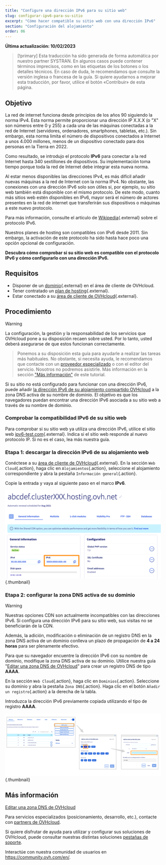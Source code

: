 ```yaml
---
title: "Configure una dirección IPv6 para su sitio web"
slug: configurar-ipv6-para-su-sitio
excerpt: "Cómo hacer compatible su sitio web con una dirección IPv6"
section: "Configuración del alojamiento"
order: 06
---
```


**Última actualización: 10/02/2023**

> [!primary]
> Esta traducción ha sido generada de forma automática por nuestro partner SYSTRAN. En algunos casos puede contener términos imprecisos, como en las etiquetas de los botones o los detalles técnicos. En caso de duda, le recomendamos que consulte la versión inglesa o francesa de la guía. Si quiere ayudarnos a mejorar esta traducción, por favor, utilice el botón «Contribuir» de esta página.
>

## Objetivo

La red de internet funciona desde principios de los años 90 siguiendo la norma IPv4. Esta norma permite proporcionar una dirección IP X.X.X (o "X" son números entre 0 y 255) a cada una de las máquinas conectadas a la red de Internet (servidores, ordenadores, smartphones, tabletas, etc.). Sin embargo, esta norma limita el número de dispositivos conectados a Internet a unos 4.000 millones, menos de un dispositivo conectado para dos personas en la Tierra en 2022.

Como resultado, se introdujo el protocolo **IPv6** para conectar a la red Internet hasta 340 sextillones de dispositivos. Su implementación toma tiempo porque toda la red de Internet debe integrar esta nueva norma. 

Al estar menos disponibles las direcciones IPv4, es más difícil añadir nuevas máquinas a la red de Internet con la norma IPv4. No obstante, las conexiones con una dirección IPv6 solo son útiles si, por ejemplo, su sitio web también está disponible con el mismo protocolo. De este modo, cuanto más sitios web estén disponibles en IPv6, mayor será el número de actores presentes en la red de internet que transferirán sus dispositivos o máquinas a este nuevo protocolo.

Para más información, consulte el artículo de [Wikipedia](https://fr.wikipedia.org/wiki/IPv6){.external} sobre el protocolo IPv6.

Nuestros planes de hosting son compatibles con IPv6 desde 2011. Sin embargo, la activación de este protocolo ha sido hasta hace poco una opción opcional de configuración. 

**Descubra cómo comprobar si su sitio web es compatible con el protocolo IPv6 y cómo configurarlo con una dirección IPv6.**

## Requisitos

- Disponer de un [dominio](https://www.ovhcloud.com/es/domains/){.external} en el área de cliente de OVHcloud.
- Tener contratado un [plan de hosting](https://www.ovhcloud.com/es/web-hosting/){.external}.
- Estar conectado a su [área de cliente de OVHcloud](https://ca.ovh.com/auth/?action=gotomanager&from=https://www.ovh.com/world/&ovhSubsidiary=ws){.external}.

## Procedimiento

> [!warning]
>
La configuración, la gestión y la responsabilidad de los servicios que OVHcloud pone a su disposición recaen sobre usted. Por lo tanto, usted deberá asegurarse de que estos funcionan correctamente.
> 
> Ponemos a su disposición esta guía para ayudarle a realizar las tareas más habituales. No obstante, si necesita ayuda, le recomendamos que contacte con un [proveedor especializado](https://partner.ovhcloud.com/es/) o con el editor del servicio. Nosotros no podremos asistirle. Más información en la sección ["Más información"](#go-further) de este tutorial.
> 

Si su sitio no está configurado para funcionar con una dirección IPv6, puede añadir [la dirección IPv6 de su alojamiento compartido OVHcloud](https://docs.ovh.com/us/es/hosting/lista-de-direcciones-ip-de-los-clusters-y-alojamientos-web/) a la zona DNS activa de su nombre de dominio. El objetivo es que los navegadores puedan encontrar una dirección IPv6 asociada a su sitio web a través de su nombre de dominio.

### Comprobar la compatibilidad IPv6 de su sitio web

Para comprobar si su sitio web ya utiliza una dirección IPv6, utilice el sitio web [ipv6-test.com](https://ipv6-test.com/validate.php){.external}. Indica si el sitio web responde al nuevo protocolo IP. Si no es el caso, lea más nuestra guía.

### Etapa 1: descargar la dirección IPv6 de su alojamiento web

Conéctese a su [área de cliente de OVHcloud](https://ca.ovh.com/auth/?action=gotomanager&from=https://www.ovh.com/world/&ovhSubsidiary=ws){.external}. En la sección `Web Cloud`{.action}, haga clic en `Alojamientos`{.action}, seleccione el alojamiento correspondiente y abra la pestaña `Información general`{.action}.

Copie la entrada y vaya al siguiente paso en el marco **IPv6**.

![IPv6](images/ipv6_01.png){.thumbnail}

### Etapa 2: configurar la zona DNS activa de su dominio

> [!warning]
>
> Nuestras opciones CDN son actualmente incompatibles con las direcciones IPv6. Si configura una dirección IPv6 para su sitio web, sus visitas no se beneficiarán de la CDN.
>
> Además, la adición, modificación o eliminación de un registro DNS en la zona DNS activa de un dominio conlleva un plazo de propagación de **4 a 24 horas** para ser plenamente efectivo.
>

Para que su navegador encuentre la dirección IPv6 con su nombre de dominio, modifique la zona DNS activa de su dominio. Utilice nuestra guía "[Editar una zona DNS de OVHcloud](https://docs.ovh.com/us/es/domains/web_hosting_como_editar_mi_zona_dns/#editar-la-zona-dns-de-ovhcloud-de-un-dominio_1)" para crear un registro DNS de tipo **AAAA**.

En la sección `Web Cloud`{.action}, haga clic en `Dominios`{.action}. Seleccione su dominio y abra la pestaña `Zona DNS`{.action}. Haga clic en el botón `Añadir un registro`{.action} a la derecha de la tabla. 

Introduzca la dirección IPv6 previamente copiada utilizando el tipo de registro **AAAA**.

![IPv6](images/ipv6_02.png){.thumbnail}

## Más información <a name="go-further"></a>

[Editar una zona DNS de OVHcloud](https://docs.ovh.com/us/es/domains/web_hosting_como_editar_mi_zona_dns/#editar-la-zona-dns-de-ovhcloud-de-un-dominio_1)

Para servicios especializados (posicionamiento, desarrollo, etc.), contacte con [partners de OVHcloud](https://partner.ovhcloud.com/es/).

Si quiere disfrutar de ayuda para utilizar y configurar sus soluciones de OVHcloud, puede consultar nuestras distintas soluciones [pestañas de soporte](https://www.ovhcloud.com/es/support-levels/).

Interactúe con nuestra comunidad de usuarios en <https://community.ovh.com/en/>.